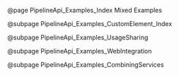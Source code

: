 @page PipelineApi_Examples_Index Mixed Examples


@subpage PipelineApi_Examples_CustomElement_Index

@subpage PipelineApi_Examples_UsageSharing

@subpage PipelineApi_Examples_WebIntegration

@subpage PipelineApi_Examples_CombiningServices
